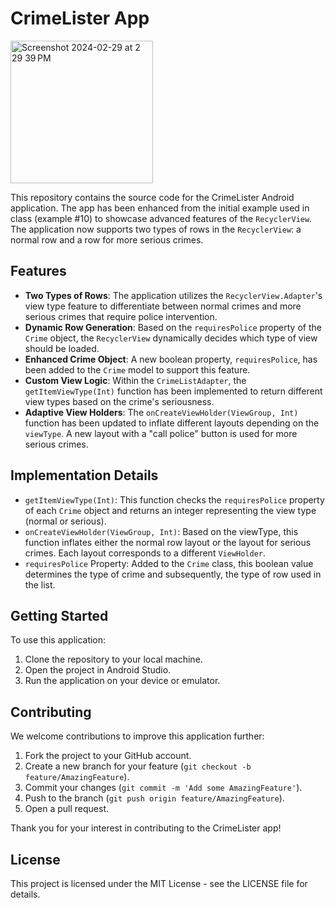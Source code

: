 # CrimeLister App

<img width="228" alt="Screenshot 2024-02-29 at 2 29 39 PM" src="https://github.com/mar19a/RecyclerViewCriminalIntent/assets/84360137/5e42b46d-025d-4cc1-a9ef-b95b75648fa0">


This repository contains the source code for the CrimeLister Android application. The app has been enhanced from the initial example used in class (example #10) to showcase advanced features of the `RecyclerView`. The application now supports two types of rows in the `RecyclerView`: a normal row and a row for more serious crimes.

## Features

- **Two Types of Rows**: The application utilizes the `RecyclerView.Adapter`'s view type feature to differentiate between normal crimes and more serious crimes that require police intervention.
- **Dynamic Row Generation**: Based on the `requiresPolice` property of the `Crime` object, the `RecyclerView` dynamically decides which type of view should be loaded.
- **Enhanced Crime Object**: A new boolean property, `requiresPolice`, has been added to the `Crime` model to support this feature.
- **Custom View Logic**: Within the `CrimeListAdapter`, the `getItemViewType(Int)` function has been implemented to return different view types based on the crime's seriousness.
- **Adaptive View Holders**: The `onCreateViewHolder(ViewGroup, Int)` function has been updated to inflate different layouts depending on the `viewType`. A new layout with a "call police" button is used for more serious crimes.

## Implementation Details

- `getItemViewType(Int)`: This function checks the `requiresPolice` property of each `Crime` object and returns an integer representing the view type (normal or serious).
- `onCreateViewHolder(ViewGroup, Int)`: Based on the viewType, this function inflates either the normal row layout or the layout for serious crimes. Each layout corresponds to a different `ViewHolder`.
- `requiresPolice` Property: Added to the `Crime` class, this boolean value determines the type of crime and subsequently, the type of row used in the list.

## Getting Started

To use this application:

1. Clone the repository to your local machine.
2. Open the project in Android Studio.
3. Run the application on your device or emulator.

## Contributing

We welcome contributions to improve this application further:

1. Fork the project to your GitHub account.
2. Create a new branch for your feature (`git checkout -b feature/AmazingFeature`).
3. Commit your changes (`git commit -m 'Add some AmazingFeature'`).
4. Push to the branch (`git push origin feature/AmazingFeature`).
5. Open a pull request.

Thank you for your interest in contributing to the CrimeLister app!

## License

This project is licensed under the MIT License - see the LICENSE file for details.
